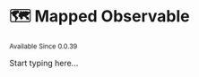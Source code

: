 # 🗺️ Mapped Observable

<sup>
Available Since 0.0.39
</sup>

<code-block lang="java" src="code-samples/CodeSnippets.java" include-symbol="mapped"/>


Start typing here...